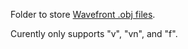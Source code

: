 Folder to store [Wavefront .obj files](https://en.wikipedia.org/wiki/Wavefront_.obj_file).

Curently only supports "v", "vn", and "f".

